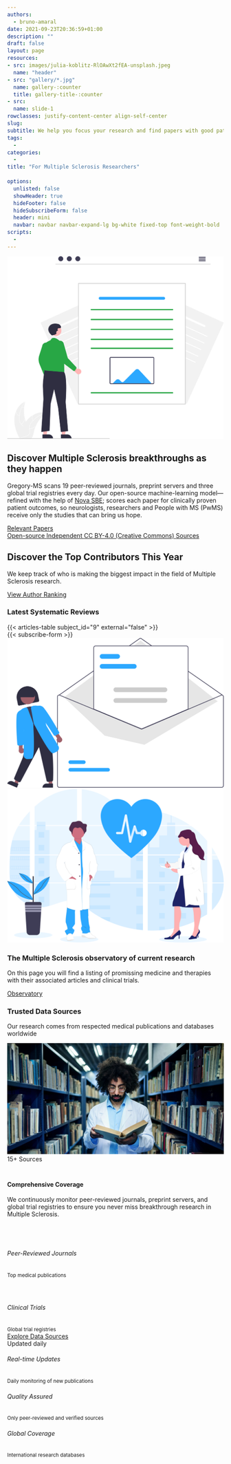 ```yaml
---
authors:
  - bruno-amaral
date: 2021-09-23T20:36:59+01:00
description: ""
draft: false
layout: page
resources: 
- src: images/julia-koblitz-RlOAwXt2fEA-unsplash.jpeg
  name: "header"
- src: "gallery/*.jpg"
  name: gallery-:counter
  title: gallery-title-:counter
- src:
  name: slide-1
rowclasses: justify-content-center align-self-center
slug:
subtitle: We help you focus your research and find papers with good patient outcomes
tags: 
  - 
categories: 
  - 
title: "For Multiple Sclerosis Researchers"

options:
  unlisted: false
  showHeader: true
  hideFooter: false
  hideSubscribeForm: false
  header: mini
  navbar: navbar navbar-expand-lg bg-white fixed-top font-weight-bold
scripts:
  - 
---
```


</div>

<div class="row justify-content-center align-self-center mb-5 mt-5 p-md-5">
<div class="col-md-4 col-12 justify-content-center align-self-left align-left">
  <img src="images/undraw_Online_articles_re_yrkj.svg" class="float-left w-75 align-middle d-none d-md-block" alt="medical doctors" loading="lazy"/>
  </div>
  <div class="col-md-5 col-12 justify-content-center align-self-center">
  <h2>Discover Multiple Sclerosis breakthroughs as they happen</h2>
<p>Gregory-MS scans 19 peer-reviewed journals, preprint servers and three global trial registries every day. 
Our open-source machine-learning model—refined with the help of <a href="https://www.novasbe.unl.pt/en/">Nova SBE</a>; scores each paper for clinically proven patient outcomes, so neurologists, researchers and People with MS (PwMS) receive only the studies that can bring us hope.</p>
    <a href='{{< ref "/relevant/_index.md" >}}' class="btn btn-success btn-round btn-lg font-weight-bold " data-umami-event="click--observatory-researchers-page">Relevant Papers <i class="fas fa-arrow-circle-right"></i></a>
    		<div class="d-flex flex-wrap justify-content-left align-items-left">
			<a href="https://github.com/brunoamaral/gregory-ai" class="badge badge-pill badge-success mx-2 my-1" rel="noopener" aria-label="Open-source code on GitHub (external link)">
				<i class="fas fa-code mr-1"></i>Open-source
			</a>
			<a href="/about/" class="badge badge-pill badge-info mx-2 my-1" aria-label="Independent project governance">
				<i class="fas fa-user-shield mr-1"></i>Independent
			</a>
			<a href="https://creativecommons.org/licenses/by/4.0/" class="badge badge-pill badge-secondary mx-2 my-1" rel="noopener" aria-label="Content licensed CC BY 4.0 (external link)">
				<i class="fab fa-creative-commons mr-1"></i>CC BY-4.0
				<span class="sr-only">(Creative Commons)</span>
			</a>
      <a href="https://api.gregory-ms.com/sources/?subject_id=1&team_id=1" class="badge badge-pill badge-warning mx-2 my-1" rel="noopener" aria-label="API endpoint for sources">
        <i class="fa-solid fa-book-medical mr-1"></i>Sources
      </a>
		</div>
  </div>
</div>
<!-- Trust ribbon -->
<div class="bg-light border-top py-2">
	<div class="container">
	</div>
</div>
<!-- /Trust ribbon -->

<div class="row justify-content-center align-items-center py-5 bg-light">
  <div class="col-md-8 text-center">
    <h2 class=" ">Discover the Top Contributors This Year</h2>
    <p class="lead">We keep track of who is making the biggest impact in the field of Multiple Sclerosis research.</p>
    <a href="/authors/ranking/" class="btn btn-primary btn-lg font-weight-bold" role="button">View Author Ranking <i class="fas fa-arrow-right ml-2"></i></a>
  </div>
</div>

<!-- systematic reviews -->
<div class="container-fluid bg-white py-5">
  <div class="container">
    <div class="row justify-content-center">
      <div class="col-lg-10 text-center">
        <div class="d-flex align-items-center mb-3">
          <h3 class="mb-0 mx-auto">Latest Systematic Reviews</h3>
        </div>
        {{< articles-table subject_id="9" external="false" >}}
      </div>
    </div>
  </div>
</div>
<!-- /systematic reviews -->

<div class="row justify-content-center align-self-center p-md-5 bg-grey">
  <div class="col-md-5 col-12 justify-content-center align-self-center ">
      <div class="col-md-12 ml-auto mr-auto">
                {{< subscribe-form >}}
              </div>
  </div>
  <div class="col-md-5 col-12 justify-content-center align-self-center">
    <img src="images/undraw_subscribe_vspl.svg" class="w-50 align-middle d-none d-md-block ml-auto mr-auto" alt="Email newsletter" loading="lazy"/>
  </div>  
</div>

<!-- observatory section -->
<div class="row justify-content-center align-self-center mb-5 p-md-5">
<div class="col-md-5 col-12 justify-content-center align-self-center align-right ">
  <img src="images/undraw_medicine_b1ol.svg" class="w-50 align-middle d-none d-md-block float-left" alt="medical doctors" loading="lazy" />
  </div>
  <div class="col-md-5 col-12 justify-content-center align-self-center">
  
  <h3 class="">The Multiple Sclerosis observatory of current research</h3>
  
  <p class="lead font-weight-normal">On this page you will find a listing of promissing medicine and therapies with their associated articles and clinical trials.</p>
  
  <a href='{{< ref "/observatory/_index.md" >}}' class="btn btn-success btn-round btn-lg font-weight-bold " data-umami-event="click--observatory-researchers-page">Observatory <i class="fas fa-arrow-circle-right"></i></a>
</div>  
</div>

<!-- /observatory section -->



<!-- Data Sources Section -->
<div class="container-fluid bg-light py-5">
  <div class="container">
    <div class="row justify-content-center">
      <div class="col-lg-10">
        <!-- Section Header -->
        <div class="text-center mb-5">
          <h3 class="display-4 font-weight-bold text-dark mb-3">Trusted Data Sources</h3>
          <p class="lead text-muted font-weight-normal">Our research comes from respected medical publications and databases worldwide</p>
        </div>
        <!-- Main Content Card -->
        <div class="card shadow-lg border-0 rounded-lg overflow-hidden">
          <div class="card-body p-0">
            <div class="row no-gutters align-items-center">
              <!-- Image Column -->
              <div class="col-md-5">
                <div class="position-relative h-100" style="min-height: 300px;">
                  <img src="images/getty-images-Useu3JMZu6g-unsplash.jpg" 
                       class="w-100 h-100 object-cover" 
                       alt="Medical research and data sources" 
                       loading="lazy" 
                       style="object-fit: cover;" />
                  <div class="position-absolute" style="top: 20px; left: 20px;">
                    <span class="badge badge-primary badge-pill px-3 py-2">
                      <i class="fas fa-database mr-2"></i>15+ Sources
                    </span>
                  </div>
                </div>
              </div>
              <!-- Content Column -->
              <div class="col-md-7">
                <div class="p-5">
                  <div class="mb-4">
                    <h4 class="font-weight-bold text-dark mb-3">Comprehensive Coverage</h4>
                    <p class="text-muted mb-4">
                      We continuously monitor peer-reviewed journals, preprint servers, and global trial registries 
                      to ensure you never miss breakthrough research in Multiple Sclerosis.
                    </p>
                  </div>
                  <!-- Features List -->
                  <div class="mb-4">
                    <div class="row">
                      <div class="col-sm-6 mb-3">
                        <div class="d-flex align-items-center justify-content-center justify-content-sm-start">
                          <div class="bg-primary rounded-circle p-2 mr-3 d-flex align-items-center justify-content-center" style="width: 40px; height: 40px;">
                            <i class="fas fa-journal-whills text-white" style="font-size: 1rem;"></i>
                          </div>
                          <div>
                            <h6 class="mb-1 font-weight-bold">Peer-Reviewed Journals</h6>
                            <small class="text-muted">Top medical publications</small>
                          </div>
                        </div>
                      </div>
                      <div class="col-sm-6 mb-3">
                        <div class="d-flex align-items-center justify-content-center justify-content-sm-start">
                          <div class="bg-success rounded-circle d-flex align-items-center justify-content-center mr-3" style="width: 40px; height: 40px; min-width: 40px;">
                            <i class="fas fa-flask text-white" style="font-size: 0.9rem;"></i>
                          </div>
                          <div>
                            <h6 class="mb-1 font-weight-bold">Clinical Trials</h6>
                            <small class="text-muted">Global trial registries</small>
                          </div>
                        </div>
                      </div>
                    </div>
                  </div>
                  <!-- CTA Button -->
                  <div class="d-flex flex-column flex-sm-row align-items-start">
                    <a href='{{< ref "/sources/index.md" >}}' 
                       class="btn btn-primary btn-lg font-weight-bold shadow-sm mb-3 mb-sm-0 mr-sm-3" 
                       data-umami-event="click--more-info-on-sources-researchers-page">
                      <i class="fas fa-database mr-2"></i>Explore Data Sources
                    </a>
                    <div class="text-muted small align-self-sm-center">
                      <i class="fas fa-sync-alt mr-1"></i>Updated daily
                    </div>
                  </div>
                </div>
              </div>
            </div>
          </div>
        </div>
        <!-- Additional Info Cards -->
        <div class="row mt-4">
          <div class="col-md-4 mb-3">
            <div class="card border-0 bg-transparent text-center">
              <div class="card-body py-3">
                <div class="text-primary mb-2">
                  <i class="fas fa-clock" style="font-size: 2rem;"></i>
                </div>
                <h6 class="font-weight-bold">Real-time Updates</h6>
                <small class="text-muted">Daily monitoring of new publications</small>
              </div>
            </div>
          </div>
          <div class="col-md-4 mb-3">
            <div class="card border-0 bg-transparent text-center">
              <div class="card-body py-3">
                <div class="text-success mb-2">
                  <i class="fas fa-award" style="font-size: 2rem;"></i>
                </div>
                <h6 class="font-weight-bold">Quality Assured</h6>
                <small class="text-muted">Only peer-reviewed and verified sources</small>
              </div>
            </div>
          </div>
          <div class="col-md-4 mb-3">
            <div class="card border-0 bg-transparent text-center">
              <div class="card-body py-3">
                <div class="text-info mb-2">
                  <i class="fas fa-globe" style="font-size: 2rem;"></i>
                </div>
                <h6 class="font-weight-bold">Global Coverage</h6>
                <small class="text-muted">International research databases</small>
              </div>
            </div>
          </div>
        </div>
      </div>
    </div>
  </div>
</div>
